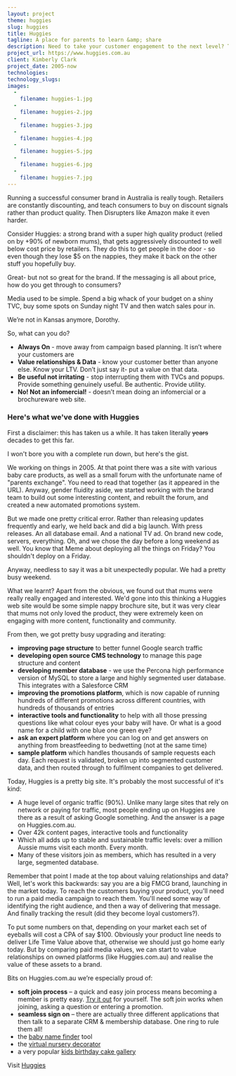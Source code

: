 ```yaml
---
layout: project
theme: huggies
slug: huggies
title: Huggies
tagline: A place for parents to learn &amp; share
description: Need to take your customer engagement to the next level? Take a look at how Huggies is dominating the pregnancy and parenting category by building a site with over 42,000 pages of content, plus lots of interactive tools and member features for over 600,000 members.
project_url: https://www.huggies.com.au
client: Kimberly Clark
project_date: 2005-now
technologies:
technology_slugs:
images:
  -
    filename: huggies-1.jpg
  -
    filename: huggies-2.jpg
  -
    filename: huggies-3.jpg
  -
    filename: huggies-4.jpg
  -
    filename: huggies-5.jpg
  -
    filename: huggies-6.jpg
  -
    filename: huggies-7.jpg
---
```


Running a successful consumer brand in Australia is really tough. Retailers are constantly discounting, and teach consumers to buy on discount signals rather than product quality. Then Disrupters like Amazon make it even harder.

Consider Huggies: a strong brand with a super high quality product (relied on by +90% of newborn mums), that gets aggressively discounted to well below cost price by retailers. They do this to get people in the door - so even though they lose $5 on the nappies, they make it back on the other stuff you hopefully buy.

Great- but not so great for the brand. If the messaging is all about price, how do you get through to consumers?

Media used to be simple. Spend a big whack of your budget on a shiny TVC, buy some spots on Sunday night TV and then watch sales pour in.

We’re not in Kansas anymore, Dorothy.

So, what can you do?
- __Always On__ - move away from campaign based planning. It isn’t where your customers are
- __Value relationships & Data__ - know your customer better than anyone else. Know your LTV. Don’t just say it- put a value on that data.
- __Be useful not irritating__ - stop interrupting them with TVCs and popups. Provide something genuinely useful. Be authentic. Provide utility.
- __No! Not an infomercial!__ -  doesn’t mean doing an infomercial or a brochureware web site.


### Here's what we've done with Huggies

First a disclaimer: this has taken us a while. It has taken literally ~~years~~ decades to get this far.

I won't bore you with a complete run down, but here's the gist.

We working on things in 2005. At that point there was a site with various baby care products, as well as a small forum with the unfortunate name of "parents exchange". You need to read that together (as it appeared in the URL). Anyway, gender fluidity aside, we started working with the brand team to build out some interesting content, and rebuilt the forum, and created a new automated promotions system.

But we made one pretty critical error. Rather than releasing updates frequently and early, we held back and did a big launch. With press releases. An all database email. And a national TV ad. On brand new code, servers, everything. Oh, and we chose the day before a long weekend as well. You know that Meme about deploying all the things on Friday? You shouldn't deploy on a Friday.

Anyway, needless to say it was a bit unexpectedly popular. We had a pretty busy weekend.

What we learnt? Apart from the obvious, we found out that mums were really really engaged and interested. We'd gone into this thinking a Huggies web site would be some simple nappy brochure site, but it was very clear that mums not only loved the product, they were extremely keen on engaging with more content, functionality and community.

From then, we got pretty busy upgrading and iterating:

* __improving page structure__ to better funnel Google search traffic
* __developing open source CMS technology__ to manage this page structure and content
* __developing member database__ - we use the Percona high performance version of MySQL to store a large and highly segmented user database. This integrates with a Salesforce CRM
* __improving the promotions platform__, which is now capable of running hundreds of different promotions across different countries, with hundreds of thousands of entries
* __interactive tools and functionality__ to help with all those pressing questions like what colour eyes your baby will have. Or what is a good name for a child with one blue one green eye?
* __ask an expert platform__ where you can log on and get answers on anything from breastfeeding to bedwetting (not at the same time)
* __sample platform__ which handles thousands of sample requests each day. Each request is validated, broken up into segmented customer data, and then routed through to fulfilment companies to get delivered.

Today, Huggies is a pretty big site. It's probably the most successful of it's kind:

- A huge level of organic traffic (90%). Unlike many large sites that rely on network or paying for traffic, most people ending up on Huggies are there as a result of asking Google something. And the answer is a page on Huggies.com.au.
- Over 42k content pages, interactive tools and functionality
- Which all adds up to stable and sustainable traffic levels:  over a million Aussie mums visit each month. Every month.
- Many of these visitors join as members, which has resulted in a very large, segmented database.


Remember that point I made at the top about valuing relationships and data? Well, let's work this backwards: say you are a big FMCG brand, launching in the market today. To reach the customers buying your product, you'll need to run a paid media campaign to reach them. You'll need some way of identifying the right audience, and then a way of delivering that message. And finally tracking the result (did they become loyal customers?).

To put some numbers on that, depending on your market each set of eyeballs will cost a CPA of say $100. Obviously your product line needs to deliver Life Time Value above that, otherwise we should just go home early today. But by comparing paid media values, we can start to value relationships on owned platforms (like Huggies.com.au) and realise the value of these assets to a brand.


Bits on Huggies.com.au we’re especially proud of:


* __soft join process__ – a quick and easy join process means becoming a member is pretty easy. [Try it out](https://www.huggies.com.au/join) for yourself. The soft join works when joining, asking a question or entering a promotion.
* __seamless sign on__ – there are actually three different applications that then talk to a separate CRM & membership database. One ring to rule them all!
* the <a href="https://www.huggies.com.au/baby-names/">baby name finder</a>  tool
* the <a href="https://www.huggies.com.au/pregnancy/baby-nursery/baby-room-decorator">virtual nursery decorator</a>
* a very popular <a href="https://www.huggies.com.au/kids-birthday-cakes">kids birthday cake gallery</a>


Visit [Huggies](http://www.huggies.com.au/")
